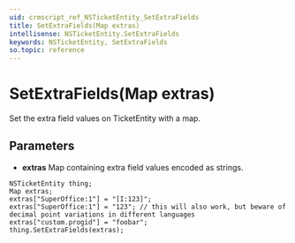 ```yaml
---
uid: crmscript_ref_NSTicketEntity_SetExtraFields
title: SetExtraFields(Map extras)
intellisense: NSTicketEntity.SetExtraFields
keywords: NSTicketEntity, SetExtraFields
so.topic: reference
---
```


# SetExtraFields(Map extras)

Set the extra field values on TicketEntity with a map.

## Parameters

* **extras** Map containing extra field values encoded as strings.

```crmscript
NSTicketEntity thing;
Map extras;
extras["SuperOffice:1"] = "[I:123]";
extras["SuperOffice:1"] = "123"; // this will also work, but beware of decimal point variations in different languages
extras["custom.progid"] = "foobar";
thing.SetExtraFields(extras);
```

